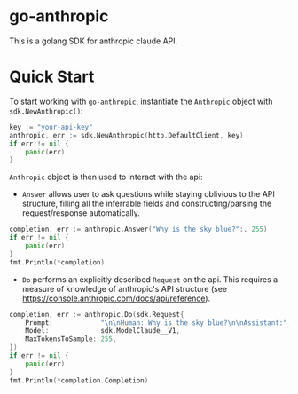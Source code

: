 # go-anthropic
This is a golang SDK for anthropic claude API.

# Quick Start
To start working with `go-anthropic`, instantiate the `Anthropic` object with `sdk.NewAnthropic()`:
```go
key := "your-api-key"
anthropic, err := sdk.NewAnthropic(http.DefaultClient, key)
if err != nil {
    panic(err)
}
```
`Anthropic` object is then used to interact with the api:
* `Answer` allows user to ask questions while staying oblivious to the API structure, filling all the inferrable fields
and constructing/parsing the request/response automatically.
```go
completion, err := anthropic.Answer("Why is the sky blue?":, 255)
if err != nil {
    panic(err)
}
fmt.Println(*completion)
```

* `Do` performs an explicitly described `Request` on the api. This requires a measure of knowledge of anthropic's API
  structure (see https://console.anthropic.com/docs/api/reference).
```go
completion, err := anthropic.Do(sdk.Request{
    Prompt:            "\n\nHuman: Why is the sky blue?\n\nAssistant:",
    Model:             sdk.ModelClaude__V1,
    MaxTokensToSample: 255,
})
if err != nil {
    panic(err)
}
fmt.Println(*completion.Completion)
```
